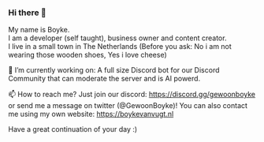 ### Hi there 👋

My name is Boyke.  
I am a developer (self taught), business owner and content creator.  
I live in a small town in The Netherlands (Before you ask: No i am not wearing those wooden shoes, Yes i love cheese)  
  
🔭 I’m currently working on: A full size Discord bot for our Discord Community that can moderate the server and is AI powerd.
  
📫 How to reach me? Just join our discord: https://discord.gg/gewoonboyke or send me a message on twitter (@GewoonBoyke)!
You can also contact me using my own website: https://boykevanvugt.nl  
  
Have a great continuation of your day :)
